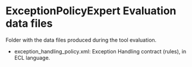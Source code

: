 # ExceptionPolicyExpert Evaluation data files
Folder with the data files produced during the tool evaluation.

* exception_handling_policy.xml: Exception Handling contract (rules), in ECL language.

